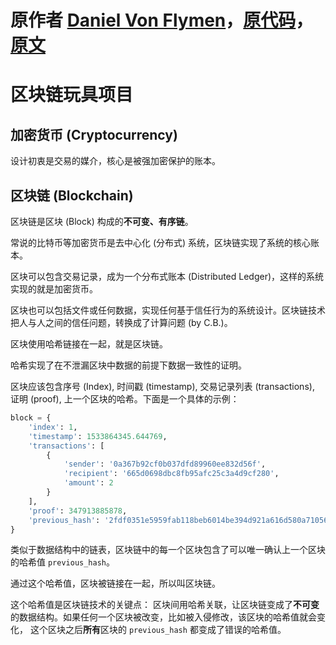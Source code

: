 # 原作者 [Daniel Von Flymen](https://github.com/dvf/)，[原代码](https://github.com/dvf/blockchain)，[原文](https://hackernoon.com/learn-blockchains-by-building-one-117428612f46)

# 区块链玩具项目

## 加密货币 (Cryptocurrency)
设计初衷是交易的媒介，核心是被强加密保护的账本。

## 区块链 (Blockchain)
区块链是区块 (Block) 构成的**不可变、有序链**。

常说的比特币等加密货币是去中心化 (分布式) 系统，区块链实现了系统的核心账本。

区块可以包含交易记录，成为一个分布式账本 (Distributed Ledger)，这样的系统实现的就是加密货币。

区块也可以包括文件或任何数据，实现任何基于信任行为的系统设计。区块链技术把人与人之间的信任问题，转换成了计算问题 (by C.B.)。

区块使用哈希链接在一起，就是区块链。

哈希实现了在不泄漏区块中数据的前提下数据一致性的证明。

区块应该包含序号 (Index), 时间戳 (timestamp), 交易记录列表 (transactions), 证明 (proof), 上一个区块的哈希。下面是一个具体的示例：

```python
block = {
    'index': 1,
    'timestamp': 1533864345.644769,
    'transactions': [
        {
            'sender': '0a367b92cf0b037dfd89960ee832d56f',
            'recipient': '665d0698dbc8fb95afc25c3a4d9cf280',
            'amount': 2
        }
    ],
    'proof': 347913885878,
    'previous_hash': '2fdf0351e5959fab118beb6014be394d921a616d580a71056682120f7c9c1911'
}
```

类似于数据结构中的链表，区块链中的每一个区块包含了可以唯一确认上一个区块的哈希值 `previous_hash`。

通过这个哈希值，区块被链接在一起，所以叫区块链。

这个哈希值是区块链技术的关键点：
区块间用哈希关联，让区块链变成了**不可变**的数据结构。如果任何一个区块被改变，比如被入侵修改，该区块的哈希值就会变化，
这个区块之后**所有**区块的 `previous_hash` 都变成了错误的哈希值。
